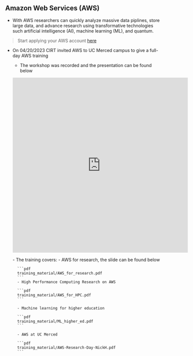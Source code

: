 ## Amazon Web Services (AWS) <!-- {docsify-ignore} -->
- With AWS researchers can quickly analyze massive data piplines, store large data, and advance research using transformative technologies such artificial intelligence (AI), machine learning (ML), and quantum.
> Start applying your AWS account [here](https://ucmerced.service-now.com/servicehub?id=public_kb_article&sys_id=760c043b1ba760543a003112cd4bcbb0&form_id=e2725c884f4f46002f3bd49f0310c7b7)

- On 04/20/2023 CIRT invited AWS to UC Merced campus to give a full-day AWS training
    - The workshop was recorded and the presentation can be found below
    <p align='center'>
    <iframe width="560" height="560" src="https://www.youtube.com/embed/WGsIEZOAtmM" title="YouTube video player" frameborder="0" allow="accelerometer; autoplay; clipboard-write; encrypted-media; gyroscope; picture-in-picture; web-share" allowfullscreen></iframe>
    </p>
    - The training covers:
        - AWS for research, the slide can be found below
        
        ```pdf
        training_material/AWS_for_research.pdf
        ```
        - High Performance Computing Research on AWS

        ```pdf
        training_material/AWS_for_HPC.pdf
        ```

        - Machine learning for higher education

        ```pdf
        training_material/ML_higher_ed.pdf
        ```

        - AWS at UC Merced
        
        ```pdf
        training_material/AWS-Research-Day-NickH.pdf
        ```



